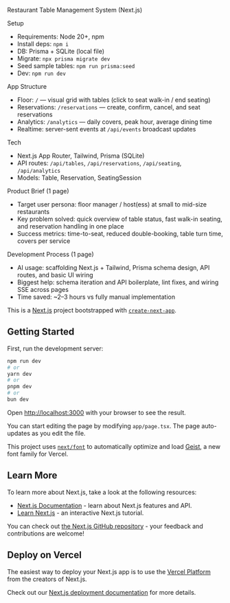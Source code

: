Restaurant Table Management System (Next.js)

Setup
- Requirements: Node 20+, npm
- Install deps: `npm i`
- DB: Prisma + SQLite (local file)
- Migrate: `npx prisma migrate dev`
- Seed sample tables: `npm run prisma:seed`
- Dev: `npm run dev`

App Structure
- Floor: `/` — visual grid with tables (click to seat walk-in / end seating)
- Reservations: `/reservations` — create, confirm, cancel, and seat reservations
- Analytics: `/analytics` — daily covers, peak hour, average dining time
- Realtime: server-sent events at `/api/events` broadcast updates

Tech
- Next.js App Router, Tailwind, Prisma (SQLite)
- API routes: `/api/tables`, `/api/reservations`, `/api/seating`, `/api/analytics`
- Models: Table, Reservation, SeatingSession

Product Brief (1 page)
- Target user persona: floor manager / host(ess) at small to mid-size restaurants
- Key problem solved: quick overview of table status, fast walk-in seating, and reservation handling in one place
- Success metrics: time-to-seat, reduced double-booking, table turn time, covers per service

Development Process (1 page)
- AI usage: scaffolding Next.js + Tailwind, Prisma schema design, API routes, and basic UI wiring
- Biggest help: schema iteration and API boilerplate, lint fixes, and wiring SSE across pages
- Time saved: ~2–3 hours vs fully manual implementation

This is a [Next.js](https://nextjs.org) project bootstrapped with [`create-next-app`](https://nextjs.org/docs/app/api-reference/cli/create-next-app).

## Getting Started

First, run the development server:

```bash
npm run dev
# or
yarn dev
# or
pnpm dev
# or
bun dev
```

Open [http://localhost:3000](http://localhost:3000) with your browser to see the result.

You can start editing the page by modifying `app/page.tsx`. The page auto-updates as you edit the file.

This project uses [`next/font`](https://nextjs.org/docs/app/building-your-application/optimizing/fonts) to automatically optimize and load [Geist](https://vercel.com/font), a new font family for Vercel.

## Learn More

To learn more about Next.js, take a look at the following resources:

- [Next.js Documentation](https://nextjs.org/docs) - learn about Next.js features and API.
- [Learn Next.js](https://nextjs.org/learn) - an interactive Next.js tutorial.

You can check out [the Next.js GitHub repository](https://github.com/vercel/next.js) - your feedback and contributions are welcome!

## Deploy on Vercel

The easiest way to deploy your Next.js app is to use the [Vercel Platform](https://vercel.com/new?utm_medium=default-template&filter=next.js&utm_source=create-next-app&utm_campaign=create-next-app-readme) from the creators of Next.js.

Check out our [Next.js deployment documentation](https://nextjs.org/docs/app/building-your-application/deploying) for more details.
